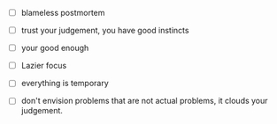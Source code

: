 - [ ] blameless postmortem
- [ ] trust your judgement, you have good instincts
- [ ] your good enough
- [ ] Lazier focus
- [ ] everything is temporary
- [ ] don't envision problems that are not actual problems, it clouds your judgement.


